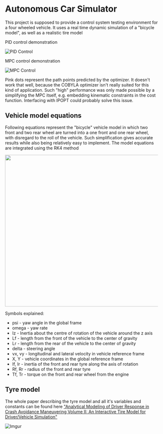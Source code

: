 # Autonomous Car Simulator

This project is supposed to provide a control system testing environment for a
four wheeled vehicle. It uses a real time dynamic simulation of a "bicycle model", as well as a realistic tire model

PID control demonstration

![PID Control](demo/PID.gif)

MPC control demonstration

![MPC Control](demo/MPC.gif)

Pink dots represent the path points predicted by the optimizer. It doesn't work that well, because the COBYLA optimizer isn't really suited for
this kind of application. Such "high" performance was only made possible by a simplifying the MPC itself, e.g. embedding kinematic constraints in the cost function. Interfacing with IPOPT could probably solve this issue.

## Vehicle model equations

Following equations represent the "bicycle" vehicle model in which two front and
two rear wheel are turned into a one front and one rear wheel, with disregard to the
roll of the vehicle. Such simplification gives accurate results while also being
relatively easy to implement. The model equations are integrated using the RK4 method

<img src="https://i.imgur.com/lSApeRQ.png" width="580" height="500" />

Symbols explained:
  - psi - yaw angle in the global frame
  - omega - yaw rate
  - Iz - Inertia about the centre of rotation of the vehicle around the z axis
  - Lf - length from the front of the vehicle to the center of gravity
  - Lr - length from the rear of the vehicle to the center of gravity
  - delta - steering angle
  - vx, vy - longitudinal and lateral velocity in vehicle reference frame
  - X, Y - vehicle coordinates in the global reference frame
  - If, Ir - inertia of the front and rear tyre along the axis of rotation
  - Rf, Rr - radius of the front and rear tyre
  - Tf, Tr - torque on the front and rear wheel from the engine

## Tyre model

The whole paper describing the tyre model and all it's variables and constants can be found here ["Analytical Modeling of Driver Response in Crash Avoidance Maneuvering Volume II: An
Interactive Tire Model for Driver/Vehicle Simulation"](https://babel.hathitrust.org/cgi/pt?id=mdp.39015075196983&view=1up&seq=1)

![Imgur](https://i.imgur.com/IFcefMR.png)
